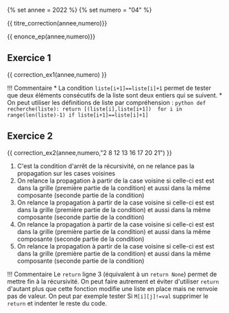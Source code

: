 {% set annee = 2022 %}
{% set numero = "04" %}

{{ titre_correction(annee,numero)}} 
 
{{ enonce_ep(annee,numero)}}

## Exercice 1
{{ correction_ex1(annee,numero) }}

!!! Commentaire
    * La condition `liste[i+1]==liste[i]+1` permet de tester que deux éléments consécutifs de la liste sont deux entiers qui se suivent.
    * On peut utiliser les définitions de liste par compréhension :
    ```python
        def recherche(liste):
            return [(liste[i],liste[i+1])  for i in range(len(liste)-1) if liste[i+1]==liste[i]+1]
    ```

## Exercice 2

{{ correction_ex2(annee,numero,"2 8 12 13 16 17 20 21") }}

1. C'est la condition d'arrêt de la récursivité, on ne relance pas la propagation sur les cases voisines
2. On relance la propagation à partir de la case voisine si celle-ci est  est dans la grille (première partie de la condition) et aussi dans la même composante (seconde partie de la condition)
3. On relance la propagation à partir de la case voisine si celle-ci est  est dans la grille (première partie de la condition) et aussi dans la même composante (seconde partie de la condition)
4. On relance la propagation à partir de la case voisine si celle-ci est  est dans la grille (première partie de la condition) et aussi dans la même composante (seconde partie de la condition)
5. On relance la propagation à partir de la case voisine si celle-ci est  est dans la grille (première partie de la condition) et aussi dans la même composante (seconde partie de la condition)

!!! Commentaire
    Le `return` ligne 3 (équivalent à un `return None`) permet de mettre fin à la récursivité. On peut faire autrement et éviter d'utiliser `return` d'autant plus que cette fonction modifie une liste en place mais ne renvoie pas de valeur. On peut par exemple tester Si `M[i][j]!=val` supprimer le `return` et indenter le reste du code.  